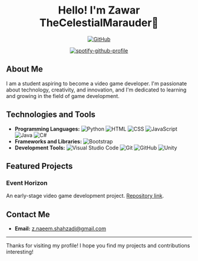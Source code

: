 <div align="center">
  <h1> Hello! I'm Zawar TheCelestialMarauder👋</h1>	

<!--[![LinkedIn](https://img.shields.io/badge/LinkedIn-blue?style=flat-square&logo=linkedin&logoColor=white&link=https://www.linkedin.com/in/your-username)](https://www.linkedin.com/in/your-username) -->
[![GitHub](https://img.shields.io/badge/GitHub-black?style=flat-square&logo=github&logoColor=white&link=https://github.com/your-username)](https://github.com/your-username)
<!-- [![Twitter](https://img.shields.io/badge/Twitter-blue?style=flat-square&logo=twitter&logoColor=white&link=https://twitter.com/your-username)](https://twitter.com/your-username) -->

[![spotify-github-profile](https://spotify-github-profile.vercel.app/api/view?uid=31t33ciev2skizpso2pbrlbvxvhu&cover_image=true&theme=default&show_offline=false&background_color=121212&interchange=true&bar_color=53b14f&bar_color_cover=true)](https://github.com/kittinan/spotify-github-profile)
</div>

## About Me

I am a student aspiring to become a video game developer. I'm passionate about technology, creativity, and innovation, and I'm dedicated to learning and growing in the field of game development.

## Technologies and Tools

- **Programming Languages:** ![Python](https://img.shields.io/badge/Python-3776AB?style=flat-square&logo=python&logoColor=white) ![HTML](https://img.shields.io/badge/HTML5-E34F26?style=flat-square&logo=html5&logoColor=white) ![CSS](https://img.shields.io/badge/CSS3-1572B6?style=flat-square&logo=css3&logoColor=white) ![JavaScript](https://img.shields.io/badge/JavaScript-F7DF1E?style=flat-square&logo=javascript&logoColor=black) ![Java](https://img.shields.io/badge/Java-007396?style=flat-square&logo=java&logoColor=white) ![C#](https://img.shields.io/badge/C%23-239120?style=flat-square&logo=c-sharp&logoColor=white)
- **Frameworks and Libraries:** ![Bootstrap](https://img.shields.io/badge/Bootstrap-563D7C?style=flat-square&logo=bootstrap&logoColor=white)
- **Development Tools:** ![Visual Studio Code](https://img.shields.io/badge/Visual_Studio_Code-0078d7?style=flat-square&logo=visual%20studio%20code&logoColor=white) ![Git](https://img.shields.io/badge/Git-F05032?style=flat-square&logo=git&logoColor=white) ![GitHub](https://img.shields.io/badge/GitHub-181717?style=flat-square&logo=github&logoColor=white) ![Unity](https://img.shields.io/badge/Unity-100000?style=flat-square&logo=unity&logoColor=white)

## Featured Projects

### Event Horizon
An early-stage video game development project. [Repository link](https://github.com/TheCelestialMarauder/EventHorizon).

<!-- ## GitHub Stats

![GitHub Stats](https://github-readme-stats.vercel.app/api?username=TheCelestialMarauder&show_icons=true&theme=radical)
![Top Languages](https://github-readme-stats.vercel.app/api/top-langs/?username=TheCelestialMarauder&layout=compact&theme=radical)
-->
## Contact Me

- **Email:** [z.naeem.shahzadi@gmail.com](mailto:z.naeeem.shahzadi@gmail.com)
<!-- **LinkedIn:** [linkedin.com/in/your-username](https://www.linkedin.com/in/your-username)
 **Twitter:** [twitter.com/your-username](https://twitter.com/your-username) -->

---

Thanks for visiting my profile! I hope you find my projects and contributions interesting!
